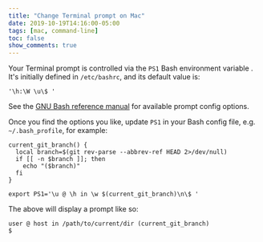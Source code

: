 ```yaml
---
title: "Change Terminal prompt on Mac"
date: 2019-10-19T14:16:00-05:00
tags: [mac, command-line]
toc: false
show_comments: true
---
```


Your Terminal prompt is controlled via the `PS1` Bash environment variable . It's initially defined in `/etc/bashrc`, and its default value is:

```
'\h:\W \u\$ '
```

See the [GNU Bash reference manual](https://www.gnu.org/software/bash/manual/html_node/Controlling-the-Prompt.html) for available prompt config options.

Once you find the options you like, update `PS1` in your Bash config file, e.g. `~/.bash_profile`, for example:

```
current_git_branch() {
  local branch=$(git rev-parse --abbrev-ref HEAD 2>/dev/null)
  if [[ -n $branch ]]; then
    echo "($branch)"
  fi
}

export PS1='\u @ \h in \w $(current_git_branch)\n\$ '
```

The above will display a prompt like so:

```
user @ host in /path/to/current/dir (current_git_branch)
$
```
